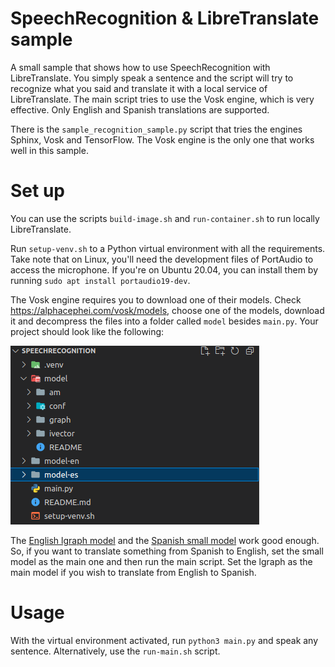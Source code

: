 SpeechRecognition & LibreTranslate sample
=========================================

A small sample that shows how to use SpeechRecognition with LibreTranslate. You simply speak a
sentence and the script will try to recognize what you said and translate it with a local service of
LibreTranslate. The main script tries to use the Vosk engine, which is very effective. Only English
and Spanish translations are supported.

There is the `sample_recognition_sample.py` script that tries the engines Sphinx, Vosk and
TensorFlow. The Vosk engine is the only one that works well in this sample.

# Set up

You can use the scripts `build-image.sh` and `run-container.sh` to run locally LibreTranslate.

Run `setup-venv.sh` to a Python virtual environment with all the requirements. Take note that on
Linux, you'll need the development files of PortAudio to access the microphone. If you're on
Ubuntu 20.04, you can install them by running `sudo apt install portaudio19-dev`.

The Vosk engine requires you to download one of their models. Check
https://alphacephei.com/vosk/models, choose one of the models, download it and decompress the files
into a folder called `model` besides `main.py`. Your project should look like the following:

![project-structure](project-structure.png)

The [English lgraph model](https://alphacephei.com/vosk/models/vosk-model-en-us-0.22-lgraph.zip) and
the [Spanish small model](https://alphacephei.com/vosk/models/vosk-model-small-es-0.42.zip) work
good enough. So, if you want to translate something from Spanish to English, set the small model as
the main one and then run the main script. Set the lgraph as the main model if you wish to translate
from English to Spanish.

# Usage

With the virtual environment activated, run `python3 main.py` and speak any sentence. Alternatively,
use the `run-main.sh` script.
